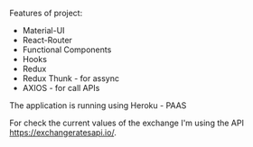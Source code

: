 Features of project:

- Material-UI
- React-Router
- Functional Components
- Hooks
- Redux
- Redux Thunk - for assync
- AXIOS - for call APIs

The application is running using Heroku - PAAS

For check the current values of the exchange I'm using the API https://exchangeratesapi.io/.
